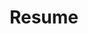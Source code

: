 ---
title: Resume
layout: cv
actions:
  - label: "Download with contact details"
    icon: pdf
    url: "/assets/documents/resume-contact.pdf"
  - label: "Download without contact details"
    icon: pdf
    url: "/assets/documents/resume-no-contact.pdf"
---